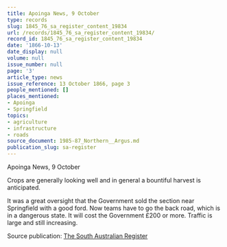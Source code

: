 ```yaml
---
title: Apoinga News, 9 October
type: records
slug: 1845_76_sa_register_content_19834
url: /records/1845_76_sa_register_content_19834/
record_id: 1845_76_sa_register_content_19834
date: '1866-10-13'
date_display: null
volume: null
issue_number: null
page: '3'
article_type: news
issue_reference: 13 October 1866, page 3
people_mentioned: []
places_mentioned:
- Apoinga
- Springfield
topics:
- agriculture
- infrastructure
- roads
source_document: 1985-87_Northern__Argus.md
publication_slug: sa-register
---
```


Apoinga News, 9 October

Crops are generally looking well and in general a bountiful harvest is anticipated.

It was a great oversight that the Government sold the section near Springfield with a good ford.  Now teams have to go the back road, which is in a dangerous state.  It will cost the Government £200 or more.  Traffic is large and still increasing.

Source publication: [The South Australian Register](/publications/sa-register/)
